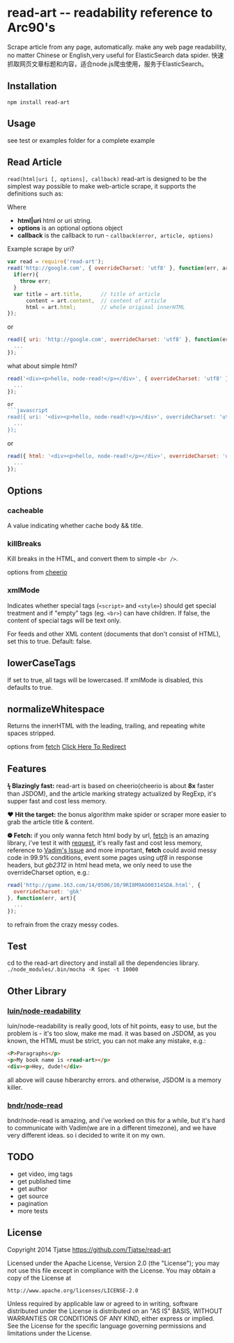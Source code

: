 # read-art -- readability reference to Arc90's
Scrape article from any page, automatically. make any web page readability, no matter Chinese or English,very useful for ElasticSearch data spider.
快速抓取网页文章标题和内容，适合node.js爬虫使用，服务于ElasticSearch。

## Installation
`npm install read-art`

## Usage
see test or examples folder for a complete example

## Read Article
```read(html|uri [, options], callback)```
read-art is designed to be the simplest way possible to make web-article scrape, it supports the definitions such as:

Where
  * **html|uri** html or uri string.
  * **options** is an optional options object
  * **callback** is the callback to run - `callback(error, article, options)`

Example
scrape by uri?
```javascript
var read = require('read-art');
read('http://google.com', { overrideCharset: 'utf8' }, function(err, art, options){
  if(err){
    throw err;
  }
  var title = art.title,      // title of article
      content = art.content,  // content of article
      html = art.html;        // whole original innerHTML
});
```

or
```javascript
read({ uri: 'http://google.com', overrideCharset: 'utf8' }, function(err, art, options){
  ...
});
```

what about simple html?

```javascript
read('<div><p>hello, node-read!</p></div>', { overrideCharset: 'utf8' }, function(err, art, options){
  ...
});

or
```javascript
read({ uri: '<div><p>hello, node-read!</p></div>', overrideCharset: 'utf8' }, function(err, art, options){
  ...
});

```
or
```javascript
read({ html: '<div><p>hello, node-read!</p></div>', overrideCharset: 'utf8' }, function(err, art, options){
  ...
});
```

## Options
### cacheable
A value indicating whether cache body && title.

### killBreaks
Kill breaks in the HTML, and convert them to simple `<br />`.

options from [cheerio](https://github.com/cheeriojs/cheerio)
### xmlMode
Indicates whether special tags (`<script>` and `<style>`) should get special treatment and if "empty" tags (eg. `<br>`) can have children. If false, the content of special tags will be text only.

For feeds and other XML content (documents that don't consist of HTML), set this to true. Default: false.

## lowerCaseTags
If set to true, all tags will be lowercased. If xmlMode is disabled, this defaults to true.

## normalizeWhitespace
Returns the innerHTML with the leading, trailing, and repeating white spaces stripped.

options from [fetch](https://github.com/andris9/fetch)
[Click Here To Redirect](https://github.com/andris9/fetch#options)

## Features
__&#991; Blazingly fast:__
read-art is based on cheerio(cheerio is about __8x__ faster than JSDOM), and the article marking strategy actualized by RegExp, it's supper fast and cost less memory.

__&#10084; Hit the target:__
the bonus algorithm make spider or scraper more easier to grab the article title & content.

__&#10049; Fetch:__
if you only wanna fetch html body by url, [fetch](https://github.com/andris9/fetch) is an amazing library, i've test it with [request](https://github.com/mikeal/request), it's really fast and cost less memory, reference to [Vadim's Issue](https://github.com/bndr/node-read/pull/15)
and more important, **fetch** could avoid messy code in 99.9% conditions, event some pages using *utf8* in response headers, but *gb2312* in html head meta, we only need to use the overrideCharset option, e.g.:
```javascript
read('http://game.163.com/14/0506/10/9RI8M9AO00314SDA.html', {
  overrideCharset: 'gbk'
}, function(err, art){
  ...
});
```
to refrain from the crazy messy codes.

## Test
cd to the read-art directory and install all the dependencies library.
`./node_modules/.bin/mocha -R Spec -t 10000`

## Other Library
### [luin/node-readability](https://github.com/luin/node-readability)
luin/node-readability is really good, lots of hit points, easy to use, but the problem is - it's too slow, make me mad. it was based on JSDOM, as you known, the HTML must be strict, you can not make any mistake, e.g.:

```html
<P>Paragraphs</p>
<p>My book name is <read-art></p>
<div><p>Hey, dude!</div>
```
all above will cause hiberarchy errors.
and otherwise, JSDOM is a memory killer.

### [bndr/node-read](https://github.com/bndr/node-read)
bndr/node-read is amazing, and i've worked on this for a while, but it's hard to communicate with Vadim(we are in a different timezone), and we have very different ideas. so i decided to write it on my own.

## TODO
- get video, img tags
- get published time
- get author
- get source
- pagination
- more tests

## License
Copyright 2014 Tjatse
https://github.com/Tjatse/read-art

Licensed under the Apache License, Version 2.0 (the "License");
you may not use this file except in compliance with the License.
You may obtain a copy of the License at

    http://www.apache.org/licenses/LICENSE-2.0

Unless required by applicable law or agreed to in writing, software
distributed under the License is distributed on an "AS IS" BASIS,
WITHOUT WARRANTIES OR CONDITIONS OF ANY KIND, either express or implied.
See the License for the specific language governing permissions and
limitations under the License.


